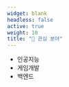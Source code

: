 ```yaml
---
widget: blank
headless: false
active: true
weight: 10
title: "🔬 관심 분야"
---
```


<div class="card">
  <div class="card-body">
    <ul>
      <li>인공지능</li>
      <li>게임개발</li>
      <li>백엔드</li>
    </ul>
  </div>
</div>

